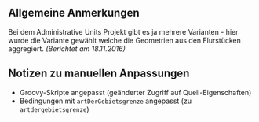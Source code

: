 Allgemeine Anmerkungen
----------------------

Bei dem Administrative Units Projekt gibt es ja mehrere Varianten - hier wurde die Variante gewählt welche die Geometrien aus den Flurstücken aggregiert. *(Berichtet am 18.11.2016)*


Notizen zu manuellen Anpassungen
--------------------------------

- Groovy-Skripte angepasst (geänderter Zugriff auf Quell-Eigenschaften)
- Bedingungen mit `artDerGebietsgrenze` angepasst (zu `artdergebietsgrenze`)
